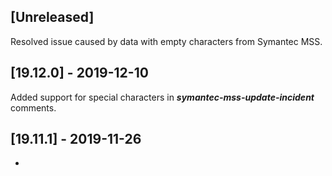 ## [Unreleased]
Resolved issue caused by data with empty characters from Symantec MSS.   

## [19.12.0] - 2019-12-10
Added support for special characters in ***symantec-mss-update-incident*** comments.

## [19.11.1] - 2019-11-26
-
